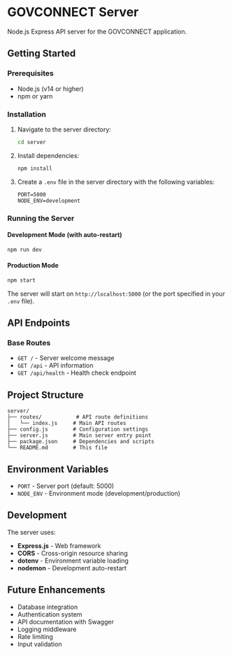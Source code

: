 # GOVCONNECT Server

Node.js Express API server for the GOVCONNECT application.

## Getting Started

### Prerequisites
- Node.js (v14 or higher)
- npm or yarn

### Installation

1. Navigate to the server directory:
   ```bash
   cd server
   ```

2. Install dependencies:
   ```bash
   npm install
   ```

3. Create a `.env` file in the server directory with the following variables:
   ```env
   PORT=5000
   NODE_ENV=development
   ```

### Running the Server

#### Development Mode (with auto-restart)
```bash
npm run dev
```

#### Production Mode
```bash
npm start
```

The server will start on `http://localhost:5000` (or the port specified in your `.env` file).

## API Endpoints

### Base Routes
- `GET /` - Server welcome message
- `GET /api` - API information
- `GET /api/health` - Health check endpoint

## Project Structure

```
server/
├── routes/           # API route definitions
│   └── index.js     # Main API routes
├── config.js        # Configuration settings
├── server.js        # Main server entry point
├── package.json     # Dependencies and scripts
└── README.md        # This file
```

## Environment Variables

- `PORT` - Server port (default: 5000)
- `NODE_ENV` - Environment mode (development/production)

## Development

The server uses:
- **Express.js** - Web framework
- **CORS** - Cross-origin resource sharing
- **dotenv** - Environment variable loading
- **nodemon** - Development auto-restart

## Future Enhancements

- Database integration
- Authentication system
- API documentation with Swagger
- Logging middleware
- Rate limiting
- Input validation
